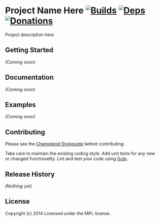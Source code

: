 Project Name Here [![Builds][]][travis] [![Deps][]][gemnasium] [![Donations][]][gratipay]
===================
Project description here

[Builds]: http://img.shields.io/travis-ci/chameleoid/PROJECT.png "Build Status"
[travis]: https://travis-ci.org/chameleoid/PROJECT
[Deps]: https://gemnasium.com/chameleoid/PROJECT.png "Dependency Status"
[gemnasium]: https://gemnasium.com/chameleoid/PROJECT
[Donations]: http://img.shields.io/gratipay/chameleoid.png
[gratipay]: https://www.gratipay.com/chameleoid/ "Gratipay"


## Getting Started
_(Coming soon)_


## Documentation
_(Coming soon)_


## Examples
_(Coming soon)_


## Contributing
Please see the [Chameleoid Styleguide][] before contributing.

Take care to maintain the existing coding style.  Add unit tests for any new or
changed functionality.  Lint and test your code using [Gulp][].

[Chameleoid Styleguide]: https://github.com/chameleoid/style
[Gulp]: http://gulpjs.com/


## Release History
_(Nothing yet)_


## License
Copyright (c) 2014
Licensed under the MPL license.
